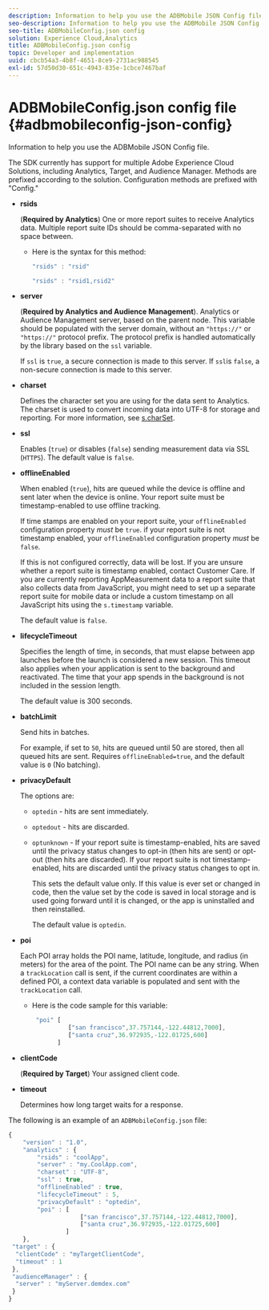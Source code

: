 ```yaml
---
description: Information to help you use the ADBMobile JSON Config file.
seo-description: Information to help you use the ADBMobile JSON Config file.
seo-title: ADBMobileConfig.json config
solution: Experience Cloud,Analytics
title: ADBMobileConfig.json config
topic: Developer and implementation
uuid: cbcb54a3-4b8f-4651-8ce9-2731ac988545
exl-id: 57d50d30-651c-4943-835e-1cbce7467baf
---
```

# ADBMobileConfig.json config file {#adbmobileconfig-json-config}

Information to help you use the ADBMobile JSON Config file.

The SDK currently has support for multiple Adobe Experience Cloud Solutions, including Analytics, Target, and Audience Manager. Methods are prefixed according to the solution. Configuration methods are prefixed with "Config." 

* **rsids**

  (**Required by Analytics**) One or more report suites to receive Analytics data. Multiple report suite IDs should be comma-separated with no space between. 

  * Here is the syntax for this method:

    ```js
    "rsids" : "rsid"
    ```

    ```js
    "rsids" : "rsid1,rsid2"
    ```

* **server**

  (**Required by Analytics and Audience Management**). Analytics or Audience Management server, based on the parent node. This variable should be populated with the server domain, without an `"https://"` or `"https://"` protocol prefix. The protocol prefix is handled automatically by the library based on the `ssl` variable. 
  
  If `ssl` is `true`, a secure connection is made to this server. If `ssl`is `false`, a non-secure connection is made to this server.

* **charset**

  Defines the character set you are using for the data sent to Analytics. The charset is used to convert incoming data into UTF-8 for storage and reporting. For more information, see [s.charSet](https://docs.adobe.com/content/help/en/analytics/implementation/vars/config-vars/charset.html). 

* **ssl**

  Enables (`true`) or disables (`false`) sending measurement data via SSL (`HTTPS`). The default value is `false`.

* **offlineEnabled**

  When enabled (`true`), hits are queued while the device is offline and sent later when the device is online. Your report suite must be timestamp-enabled to use offline tracking.

  If time stamps are enabled on your report suite, your `offlineEnabled` configuration property *must* be `true`. if your report suite is not timestamp enabled, your `offlineEnabled` configuration property *must* be `false`. 
  
  If this is not configured correctly, data will be lost. If you are unsure whether a report suite is timestamp enabled, contact Customer Care. If you are currently reporting AppMeasurement data to a report suite that also collects data from JavaScript, you might need to set up a separate report suite for mobile data or include a custom timestamp on all JavaScript hits using the `s.timestamp` variable. 
  
  The default value is `false`.

* **lifecycleTimeout**

  Specifies the length of time, in seconds, that must elapse between app launches before the launch is considered a new session. This timeout also applies when your application is sent to the background and reactivated. The time that your app spends in the background is not included in the session length. 

  The default value is 300 seconds.

* **batchLimit**

  Send hits in batches. 
  
  For example, if set to `50`, hits are queued until 50 are stored, then all queued hits are sent. Requires `offlineEnabled=true`, and the default value is `0` (No batching).

* **privacyDefault**

  The options are:
  
  * `optedin` - hits are sent immediately. 
  * `optedout` - hits are discarded. 
  * `optunknown` - If your report suite is timestamp-enabled, hits are saved until the privacy status changes to opt-in (then hits are sent) or opt-out (then hits are discarded). If your report suite is not timestamp-enabled, hits are discarded until the privacy status changes to opt in.  
  
    This sets the default value only. If this value is ever set or changed in code, then the value set by the code is saved in local storage and is used going forward until it is changed, or the app is uninstalled and then reinstalled. 

    The default value is `optedin`.
  
* **poi**

  Each POI array holds the POI name, latitude, longitude, and radius (in meters) for the area of the point. The POI name can be any string. When a `trackLocation` call is sent, if the current coordinates are within a defined POI, a context data variable is populated and sent with the `trackLocation` call. 

  * Here is the code sample for this variable:

    ```js
     "poi" [ 
              ["san francisco",37.757144,-122.44812,7000], 
              ["santa cruz",36.972935,-122.01725,600] 
           ]
    ```

* **clientCode**

  (**Required by Target**) Your assigned client code. 

* **timeout**

  Determines how long target waits for a response. 

The following is an example of an `ADBMobileConfig.json` file:

```js
{ 
    "version" : "1.0",
    "analytics" : {
        "rsids" : "coolApp",
        "server" : "my.CoolApp.com",
        "charset" : "UTF-8",
        "ssl" : true,
        "offlineEnabled" : true,
        "lifecycleTimeout" : 5,
        "privacyDefault" : "optedin",
        "poi" : [ 
                    ["san francisco",37.757144,-122.44812,7000],
                    ["santa cruz",36.972935,-122.01725,600]
                ]
    },
 "target" : {
  "clientCode" : "myTargetClientCode",
  "timeout" : 1
 },
 "audienceManager" : {
  "server" : "myServer.demdex.com"
 }
}
```

